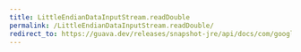 ```yaml
---
title: LittleEndianDataInputStream.readDouble
permalink: /LittleEndianDataInputStream.readDouble/
redirect_to: https://guava.dev/releases/snapshot-jre/api/docs/com/google/common/io/LittleEndianDataInputStream.html#readDouble--
---
```

